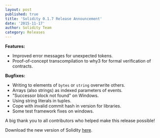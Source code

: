 ```yaml
---
layout: post
published: true
title: 'Solidity 0.1.7 Release Announcement'
date: '2015-11-17'
author: Solidity Team
category: Releases
---
```


**Features:**

- Improved error messages for unexpected tokens.
- Proof-of-concept transcompilation to why3 for formal verification of contracts.

**Bugfixes:**

- Writing to elements of `bytes` or `string` overwrite others.
- Arrays (also strings) as indexed parameters of events.
- "Successor block not found" on Windows.
- Using string literals in tuples.
- Cope with invalid commit hash in version for libraries.
- Some test framework fixes on windows.

A big thank you to all contributors who helped make this release possible!

Download the new version of Solidity [here](https://github.com/ethereum/solidity/releases/tag/v0.1.7).
